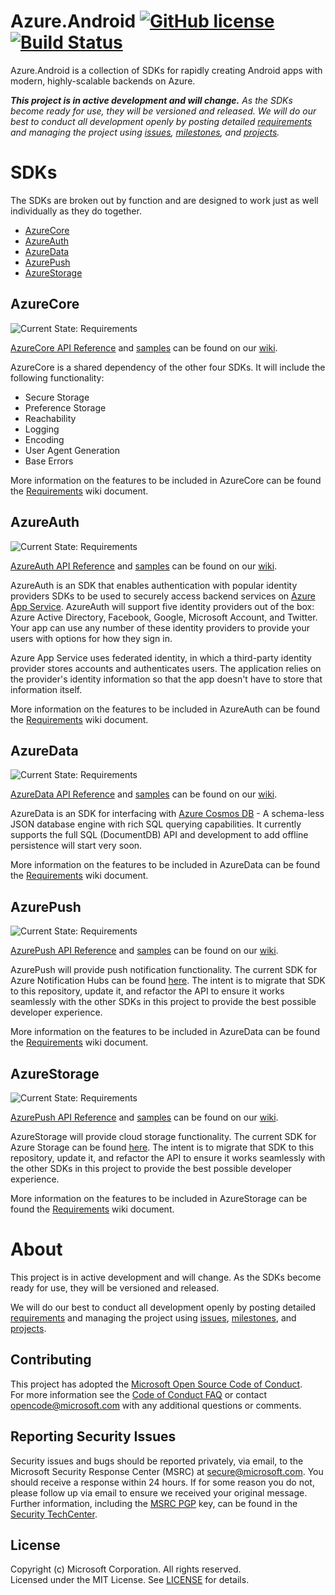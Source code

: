 # Azure.Android [![GitHub license](https://img.shields.io/badge/license-MIT-lightgrey.svg)](LICENSE) [![Build Status](https://travis-ci.org/Azure/Azure.Android.svg?branch=master)](https://travis-ci.org/Azure/Azure.Android)

Azure.Android is a collection of SDKs for rapidly creating Android apps with modern, highly-scalable backends on Azure.

_**This project is in active development and will change.** As the SDKs become ready for use, they will be versioned and released. We will do our best to conduct all development openly by posting detailed [requirements](/wiki/Requirements) and managing the project using [issues](/issues), [milestones](/milestones), and [projects](/projects)._

# SDKs
The SDKs are broken out by function and are designed to work just as well individually as they do together.
- [AzureCore](#AzureCore)
- [AzureAuth](#AzureAuth)
- [AzureData](#AzureData)
- [AzurePush](#AzurePush)
- [AzureStorage](#AzureStorage)

## AzureCore
![Current State: Requirements](https://img.shields.io/badge/Current_State-Requirements-red.svg)

[AzureCore API Reference](/wiki/AzureCore) and [samples](/wiki/AzureCore) can be found on our [wiki](/wiki).

AzureCore is a shared dependency of the other four SDKs. It will include the following functionality:
- Secure Storage
- Preference Storage
- Reachability
- Logging
- Encoding
- User Agent Generation
- Base Errors

More information on the features to be included in AzureCore can be found the [Requirements](/wiki/Requirements-AzureCore) wiki document.


## AzureAuth
![Current State: Requirements](https://img.shields.io/badge/Current_State-Requirements-red.svg)

[AzureAuth API Reference](/wiki/AzureAuth) and [samples](/wiki/AzureAuth) can be found on our [wiki](/wiki).

AzureAuth is an SDK that enables authentication with popular identity providers SDKs to be used to securely access backend services on [Azure App Service](https://docs.microsoft.com/en-us/azure/app-service/app-service-authentication-overview). AzureAuth will support five identity providers out of the box: Azure Active Directory, Facebook, Google, Microsoft Account, and Twitter. Your app can use any number of these identity providers to provide your users with options for how they sign in.

Azure App Service uses federated identity, in which a third-party identity provider stores accounts and authenticates users. The application relies on the provider's identity information so that the app doesn't have to store that information itself. 

More information on the features to be included in AzureAuth can be found the [Requirements](/wiki/Requirements-AzureAuth) wiki document.


## AzureData
![Current State: Requirements](https://img.shields.io/badge/Current_State-Requirements-red.svg)

[AzureData API Reference](/wiki/AzureData) and [samples](/wiki/AzureData) can be found on our [wiki](/wiki).

AzureData is an SDK for interfacing with [Azure Cosmos DB](https://docs.microsoft.com/en-us/azure/cosmos-db/sql-api-introduction) - A schema-less JSON database engine with rich SQL querying capabilities. It currently supports the full SQL (DocumentDB) API and development to add offline persistence will start very soon.


More information on the features to be included in AzureData can be found the [Requirements](/wiki/Requirements-AzureData) wiki document.


## AzurePush
![Current State: Requirements](https://img.shields.io/badge/Current_State-Requirements-red.svg)

[AzurePush API Reference](/wiki/AzurePush) and [samples](/wiki/AzurePush) can be found on our [wiki](/wiki).

AzurePush will provide push notification functionality.  The current SDK for Azure Notification Hubs can be found [here](https://github.com/Azure/azure-notificationhubs/tree/master/Android/notification-hubs-sdk). The intent is to migrate that SDK to this repository, update it, and refactor the API to ensure it works seamlessly with the other SDKs in this project to provide the best possible developer experience.


More information on the features to be included in AzureData can be found the [Requirements](/wiki/Requirements-AzurePush) wiki document.


## AzureStorage
![Current State: Requirements](https://img.shields.io/badge/Current_State-Requirements-red.svg)

[AzurePush API Reference](/wiki/AzurePush) and [samples](/wiki/AzurePush) can be found on our [wiki](/wiki).

AzureStorage will provide cloud storage functionality.  The current SDK for Azure Storage can be found [here](https://github.com/Azure/azure-storage-android). The intent is to migrate that SDK to this repository, update it, and refactor the API to ensure it works seamlessly with the other SDKs in this project to provide the best possible developer experience.

More information on the features to be included in AzureStorage can be found the [Requirements](/wiki/Requirements-AzureStorage) wiki document.


# About
This project is in active development and will change. As the SDKs become ready for use, they will be versioned and released.

We will do our best to conduct all development openly by posting detailed [requirements](/wiki/Requirements) and managing the project using [issues](/issues), [milestones](/milestones), and [projects](/projects).

## Contributing
This project has adopted the [Microsoft Open Source Code of Conduct](https://opensource.microsoft.com/codeofconduct/).  
For more information see the [Code of Conduct FAQ](https://opensource.microsoft.com/codeofconduct/faq/) or contact [opencode@microsoft.com](mailto:opencode@microsoft.com) with any additional questions or comments.

## Reporting Security Issues
Security issues and bugs should be reported privately, via email, to the Microsoft Security Response Center (MSRC) at [secure@microsoft.com](mailto:secure@microsoft.com). You should receive a response within 24 hours. If for some reason you do not, please follow up via email to ensure we received your original message. Further information, including the [MSRC PGP](https://technet.microsoft.com/en-us/security/dn606155) key, can be found in the [Security TechCenter](https://technet.microsoft.com/en-us/security/default).

## License
Copyright (c) Microsoft Corporation. All rights reserved.  
Licensed under the MIT License.  See [LICENSE](License) for details.
